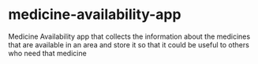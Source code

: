 # medicine-availability-app
Medicine Availability app that collects the information about the medicines that are available in an area and store it so that it could be useful to others who need that medicine 
